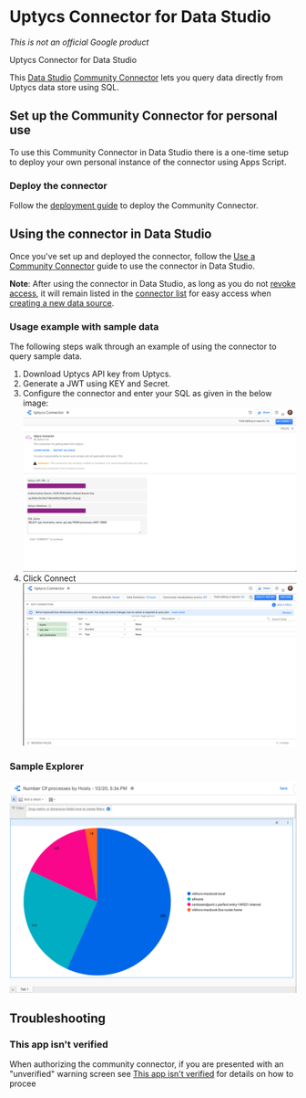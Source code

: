 # Uptycs Connector for Data Studio

*This is not an official Google product*

Uptycs Connector for Data Studio

This [Data Studio] [Community Connector] lets you query data directly from Uptycs data store using SQL.

## Set up the Community Connector for personal use

To use this Community Connector in Data Studio there is a one-time setup to
deploy your own personal instance of the connector using Apps Script.

### Deploy the connector
Follow the [deployment guide] to deploy the Community Connector.

## Using the connector in Data Studio

Once you've set up and deployed the connector, follow the
[Use a Community Connector] guide to use the connector in Data Studio.

**Note**: After using the connector in Data Studio, as long as you do not
[revoke access], it will remain listed in the [connector list] for easy access
when [creating a new data source].

### Usage example with sample data

The following steps walk through an example of using the connector to query
sample data. 

1. Download Uptycs API key from Uptycs. 
2. Generate a JWT using KEY and Secret.
3. Configure the connector and enter your SQL as given in the below image:
![Configure Connector](img/Uptycs_Connector_Configure.png)
4. Click Connect
![QuerExecution](img/QueryExecution.png)

### Sample Explorer
![Sample Explorer](img/Explorer_Snapshot.png)


## Troubleshooting

### This app isn't verified

When authorizing the community connector, if you are presented with an
"unverified" warning screen see [This app isn't verified] for details on how to
procee

[Data Studio]: https://datastudio.google.com
[Community Connector]: https://developers.google.com/datastudio/connector
[Uptycs]: https://www.uptycs.com
[deployment guide]: ../deploy.md
[Use a Community Connector]: https://developers.google.com/datastudio/connector/use
[revoke access]: https://support.google.com/datastudio/answer/9053467
[connector list]: https://datastudio.google.com/c/datasources/create
[creating a new data source]: https://support.google.com/datastudio/answer/6300774
[This app isn't verified]: ../verification.md
